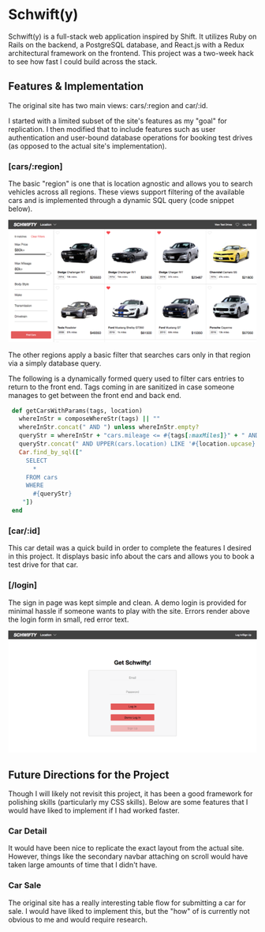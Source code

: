 # Schwift(y)

Schwift(y) is a full-stack web application inspired by Shift.  It utilizes Ruby on Rails on the backend, a PostgreSQL database, and React.js with a Redux architectural framework on the frontend. This project was a two-week hack to see how fast I could build across the stack.

## Features & Implementation

 The original site has two main views: cars/:region and car/:id.

 I started with a limited subset of the site's features as my "goal" for replication. I then modified that to include features such as user authentication and user-bound database operations for booking test drives (as opposed to the actual site's implementation).

### [cars/:region]

 The basic "region" is one that is location agnostic and allows you to search vehicles across all regions. These views support filtering of the available cars and is implemented through a dynamic SQL query (code snippet below).
 
 ![image of search page](./readme_images/default_region.png)
 
 The other regions apply a basic filter that searches cars only in that region via a simply database query.
 
 The following is a dynamically formed query used to filter cars entries to return to the front end. Tags coming in are sanitized in case someone manages to get between the front end and back end.
 
 ```Ruby
  def getCarsWithParams(tags, location)
    whereInStr = composeWhereStr(tags) || ""
    whereInStr.concat(" AND ") unless whereInStr.empty?
    queryStr = whereInStr + "cars.mileage <= #{tags[:maxMiles]}" + " AND cars.price <= #{tags[:maxPrice]}"
    queryStr.concat(" AND UPPER(cars.location) LIKE '#{location.upcase}'") unless location.empty?
    Car.find_by_sql(["
      SELECT 
        *
      FROM cars
      WHERE 
        #{queryStr}
     "])
  end
```

### [car/:id]

This car detail was a quick build in order to complete the features I desired in this project. It displays basic info about the cars and allows you to book a test drive for that car.


### [/login]

The sign in page was kept simple and clean. A demo login is provided for minimal hassle if someone wants to play with the site. Errors render above the login form in small, red error text. 

 ![image of search page](./readme_images/login.png)

## Future Directions for the Project

Though I will likely not revisit this project, it has been a good framework for polishing skills (particularly my CSS skills). Below are some features that I would have liked to implement if I had worked faster.

### Car Detail
It would have been nice to replicate the exact layout from the actual site. However, things like the secondary navbar attaching on scroll would have taken large amounts of time that I didn't have.

### Car Sale

The original site has a really interesting table flow for submitting a car for sale. I would have liked to implement this, but the "how" of is currently not obvious to me and would require research.
